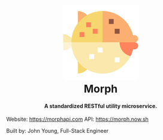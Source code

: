 <h1 align="center"> 
  <br>
  <a href="https://morphapi.com/">
    <img src="./Morph.svg" width="200" height="200">
  </a>
  <br>
  Morph
  <br>
</h1>

<h4 align="center">
  A standardized RESTful utility microservice.
</h4>

Website: https://morphapi.com
API: https://morph.now.sh

Built by: John Young, Full-Stack Engineer
